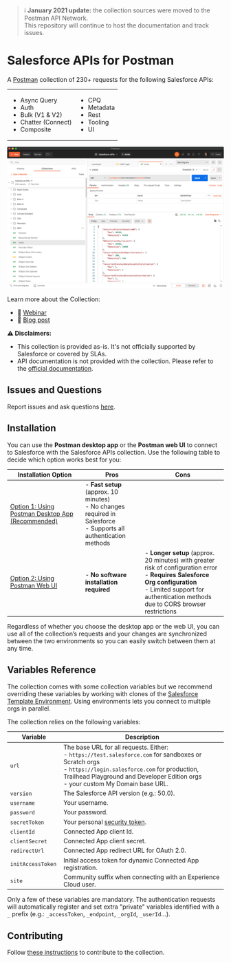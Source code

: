 > ℹ️  **January 2021 update:** the collection sources were moved to the Postman API Network.<br/>
This repository will continue to host the documentation and track issues.


# Salesforce APIs for Postman

A [Postman](https://www.postman.com) collection of 230+ requests for the following Salesforce APIs:

<table>
   <tr>
      <td>
         <ul>
            <li>Async Query</li>
            <li>Auth</li>
            <li>Bulk (V1 & V2)</li>
            <li>Chatter (Connect)</li>
            <li>Composite</li>
         </ul>
      </td>
      <td>
         <ul>
            <li>CPQ</li>
            <li>Metadata</li>
            <li>Rest</li>
            <li>Tooling</li>
            <li>UI</li>
         </ul>
      </td>
   </tr>
</table>

![Postman screenshot](doc-gfx/app/limits-status-200.png)

Learn more about the Collection:
- 🎥 [Webinar](https://trailhead.salesforce.com/live/videos/a2r3k000001WFhk/exploring-the-salesforce-apis-with-postman/)
- 📖 [Blog post](https://developer.salesforce.com/blogs/2020/03/explore-the-salesforce-apis-with-a-postman-collection.html)

**⚠️ Disclaimers:**
- This collection is provided as-is. It's not officially supported by Salesforce or covered by SLAs.
- API documentation is not provided with the collection. Please refer to the [official documentation](https://developer.salesforce.com/docs).

## Issues and Questions

Report issues and ask questions [here](https://github.com/forcedotcom/postman-salesforce-apis/issues).

## Installation

You can use the **Postman desktop app** or the **Postman web UI** to connect to Salesforce with the Salesforce APIs collection. Use the following table to decide which option works best for you:

| Installation Option	| Pros	| Cons	|
| ---	| ---	| ---	|
| [Option 1: Using Postman Desktop App (Recommended)](install-api-network-app.md)	| - **Fast setup** (approx. 10 minutes)<br/>- No changes required in Salesforce<br/>- Supports all authentication methods	|	|
| [Option 2: Using Postman Web UI](install-api-network-web.md)	| - **No software installation required**	| - **Longer setup** (approx. 20 minutes) with greater risk of configuration error<br/>- **Requires Salesforce Org configuration**<br/>- Limited support for authentication methods due to CORS browser restrictions	|

Regardless of whether you choose the desktop app or the web UI, you can use all of the collection’s requests and your changes are synchronized between the two environments so you can easily switch between them at any time.


## Variables Reference

The collection comes with some collection variables but we recommend overriding these variables by working with clones of the [Salesforce Template Environment](https://www.postman.com/salesforce-developers/workspace/salesforce-developers/environment/12721794-8b74caf1-3cbb-44d0-b245-855c0fb25f0d). Using environments lets you connect to multiple orgs in parallel.

The collection relies on the following variables:

| Variable | Description |
| --- | --- |
| `url` | The base URL for all requests. Either:<br/>- `https://test.salesforce.com` for sandboxes or Scratch orgs<br/>- `https://login.salesforce.com` for production, Trailhead Playground and Developer Edition orgs<br/>- your custom My Domain base URL. |
| `version` | The Salesforce API version (e.g.: 50.0). |
| `username ` | Your username. |
| `password ` | Your password. |
| `secretToken ` | Your personal [security token](https://help.salesforce.com/articleView?id=user_security_token.htm). |
| `clientId ` | Connected App client Id. |
| `clientSecret ` | Connected App client secret. |
| `redirectUrl ` | Connected App redirect URL for OAuth 2.0. |
| `initAccessToken ` | Initial access token for dynamic Connected App registration. |
| `site ` | Community suffix when connecting with an Experience Cloud user. |

Only a few of these variables are mandatory. The authentication requests will automatically register and set extra "private" variables identified with a `_` prefix (e.g.: `_accessToken`, `_endpoint`, `_orgId`, `_userId`...).


## Contributing

Follow [these instructions](contributing.md) to contribute to the collection.
